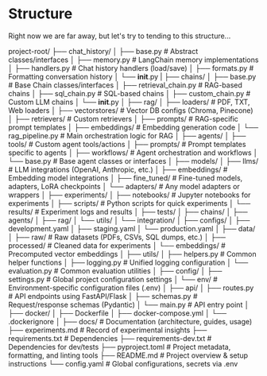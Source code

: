 # Structure

Right now we are far away, but let's try to tending to this structure...

project-root/
├── chat_history/
│   ├── base.py                 # Abstract classes/interfaces
│   ├── memory.py               # LangChain memory implementations
│   ├── handlers.py             # Chat history handlers (load/save)
│   ├── formats.py              # Formatting conversation history
│   └── __init__.py
|
├── chains/
│   ├── base.py                # Base Chain classes/interfaces
│   ├── retrieval_chain.py     # RAG-based chains
│   ├── sql_chain.py           # SQL-based chains
│   ├── custom_chain.py        # Custom LLM chains
│   └── __init__.py
│
├── rag/
│   ├── loaders/               # PDF, TXT, Web loaders
│   ├── vectorstores/          # Vector DB configs (Chroma, Pinecone)
│   ├── retrievers/            # Custom retrievers
│   ├── prompts/               # RAG-specific prompt templates
│   ├── embeddings/            # Embedding generation code
│   └── rag_pipeline.py        # Main orchestration logic for RAG
│
├── agents/
│   ├── tools/                 # Custom agent tools/actions
│   ├── prompts/               # Prompt templates specific to agents
│   ├── workflows/             # Agent orchestration and workflows
│   └── base.py                # Base agent classes or interfaces
│
├── models/
│   ├── llms/                  # LLM integrations (OpenAI, Anthropic, etc.)
│   ├── embeddings/            # Embedding model integrations
│   ├── fine_tuned/            # Fine-tuned models, adapters, LoRA checkpoints
│   └── adapters/              # Any model adapters or wrappers
│
├── experiments/
│   ├── notebooks/             # Jupyter notebooks for experiments
│   ├── scripts/               # Python scripts for quick experiments
│   └── results/               # Experiment logs and results
│
├── tests/
│   ├── chains/
│   ├── agents/
│   ├── rag/
│   └── utils/
│   └── integration/
│
├── configs/
│   ├── development.yaml
│   ├── staging.yaml
│   └── production.yaml
│
├── data/
│   ├── raw/                   # Raw datasets (PDFs, CSVs, SQL dumps, etc.)
│   ├── processed/             # Cleaned data for experiments
│   └── embeddings/            # Precomputed vector embeddings
│
├── utils/
│   ├── helpers.py             # Common helper functions
│   ├── logging.py             # Unified logging configuration
│   └── evaluation.py          # Common evaluation utilities
│
├── config/
│   ├── settings.py            # Global project configuration settings
│   └── env/                   # Environment-specific configuration files (.env)
│
├── api/
│   ├── routes.py              # API endpoints using FastAPI/Flask
│   ├── schemas.py             # Request/response schemas (Pydantic)
│   └── main.py                # API entry point
│
├── docker/
│   ├── Dockerfile
│   ├── docker-compose.yml
│   └── .dockerignore
│
├── docs/                      # Documentation (architecture, guides, usage)
├── experiments.md             # Record of experimental insights
├── requirements.txt           # Dependencies
├── requirements-dev.txt       # Dependencies for dev/tests
├── pyproject.toml             # Project metadata, formatting, and linting tools
├── README.md                  # Project overview & setup instructions
└── config.yaml                # Global configurations, secrets via .env
